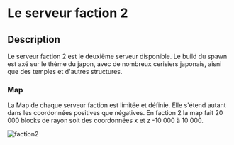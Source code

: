 # Le serveur faction 2

## Description
Le serveur faction 2 est le deuxième serveur disponible. Le build du spawn est axé sur le thème du japon, avec de nombreux cerisiers japonais, aisni que des temples et d'autres structures.

### Map
La Map de chaque serveur faction est limitée et définie. Elle s'étend autant dans les coordonnées positives que négatives.
En faction 2 la map fait 20 000 blocks de rayon soit des coordonnées x et z -10 000 à 10 000.

![faction2](https://raw.githubusercontent.com/HisteriaMC/histeria-wiki/main/.assets/pictures/faction2.png)
